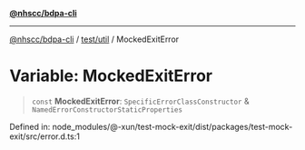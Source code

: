 [**@nhscc/bdpa-cli**](../../../README.md)

***

[@nhscc/bdpa-cli](../../../README.md) / [test/util](../README.md) / MockedExitError

# Variable: MockedExitError

> `const` **MockedExitError**: `SpecificErrorClassConstructor` & `NamedErrorConstructorStaticProperties`

Defined in: node\_modules/@-xun/test-mock-exit/dist/packages/test-mock-exit/src/error.d.ts:1
